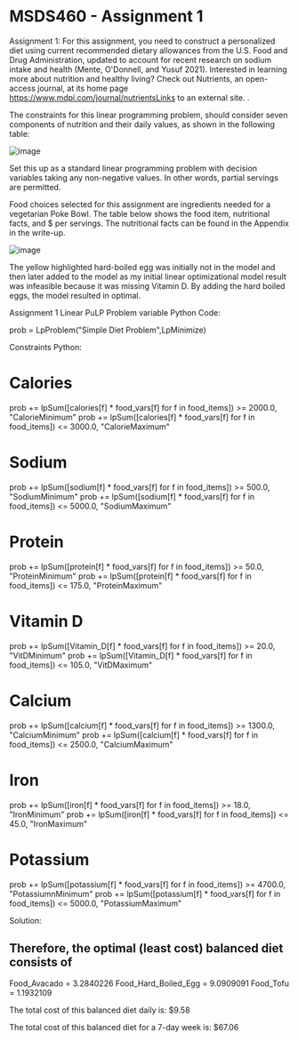 # MSDS460 - Assignment 1

Assignment 1: For this assignment, you need to construct a personalized diet using current recommended dietary allowances from the U.S. Food and Drug Administration, updated to account for recent research on sodium intake and health (Mente, O'Donnell, and Yusuf 2021). Interested in learning more about nutrition and healthy living? Check out Nutrients, an open-access journal, at its home page https://www.mdpi.com/journal/nutrientsLinks to an external site. .

The constraints for this linear programming problem, should consider seven components of nutrition and their daily values, as shown in the following table:

![image](https://github.com/user-attachments/assets/300fdebf-ea9f-43d8-b37e-c211c879d393)

Set this up as a standard linear programming problem with decision variables taking any non-negative values. In other words, partial servings are permitted.

Food choices selected for this assignment are ingredients needed for a vegetarian Poke Bowl. The table below shows the food item, nutritional facts, and $ per servings. The nutritional facts can be found in the Appendix in the write-up.

![image](https://github.com/user-attachments/assets/f79ef3ec-b064-4b0d-9df1-d5fbc4ca7053)

The yellow highlighted hard-boiled egg was initially not in the model and then later added to the model as my initial linear optimizational model result was infeasible because it was missing Vitamin D. By adding the hard boiled eggs, the model resulted in optimal.

Assignment 1 Linear PuLP Problem variable Python Code: 

prob = LpProblem("Simple Diet Problem",LpMinimize)

Constraints Python: 

# Calories
prob += lpSum([calories[f] * food_vars[f] for f in food_items]) >= 2000.0, "CalorieMinimum"
prob += lpSum([calories[f] * food_vars[f] for f in food_items]) <= 3000.0, "CalorieMaximum"

# Sodium
prob += lpSum([sodium[f] * food_vars[f] for f in food_items]) >= 500.0, "SodiumMinimum"
prob += lpSum([sodium[f] * food_vars[f] for f in food_items]) <= 5000.0, "SodiumMaximum"

# Protein
prob += lpSum([protein[f] * food_vars[f] for f in food_items]) >= 50.0, "ProteinMinimum"
prob += lpSum([protein[f] * food_vars[f] for f in food_items]) <= 175.0, "ProteinMaximum"

# Vitamin D
prob += lpSum([Vitamin_D[f] * food_vars[f] for f in food_items]) >= 20.0, "VitDMinimum"
prob += lpSum([Vitamin_D[f] * food_vars[f] for f in food_items]) <= 105.0, "VitDMaximum"

# Calcium
prob += lpSum([calcium[f] * food_vars[f] for f in food_items]) >= 1300.0, "CalciumMinimum"
prob += lpSum([calcium[f] * food_vars[f] for f in food_items]) <= 2500.0, "CalciumMaximum"

# Iron
prob += lpSum([iron[f] * food_vars[f] for f in food_items]) >= 18.0, "IronMinimum"
prob += lpSum([iron[f] * food_vars[f] for f in food_items]) <= 45.0, "IronMaximum"

# Potassium
prob += lpSum([potassium[f] * food_vars[f] for f in food_items]) >= 4700.0, "PotassiumnMinimum"
prob += lpSum([potassium[f] * food_vars[f] for f in food_items]) <= 5000.0, "PotassiumMaximum"

Solution:

Therefore, the optimal (least cost) balanced diet consists of
--------------------------------------------------------------------------------------------------------------
Food_Avacado = 3.2840226
Food_Hard_Boiled_Egg = 9.0909091
Food_Tofu = 1.1932109

The total cost of this balanced diet daily is: $9.58

The total cost of this balanced diet for a 7-day week is: $67.06

